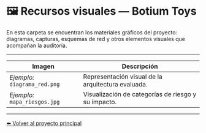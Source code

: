 # 🖼️ Recursos visuales — Botium Toys

En esta carpeta se encuentran los materiales gráficos del proyecto:  
diagramas, capturas, esquemas de red y otros elementos visuales que acompañan la auditoría.

---

| Imagen | Descripción |
|--------|-------------|
| *Ejemplo:* `diagrama_red.png` | Representación visual de la arquitectura evaluada. |
| *Ejemplo:* `mapa_riesgos.jpg` | Visualización de categorías de riesgo y su impacto. |

---

[⬅️ Volver al proyecto principal](https://anmunozc.github.io/portafolio/projects/auditoria-botium-toys/)

